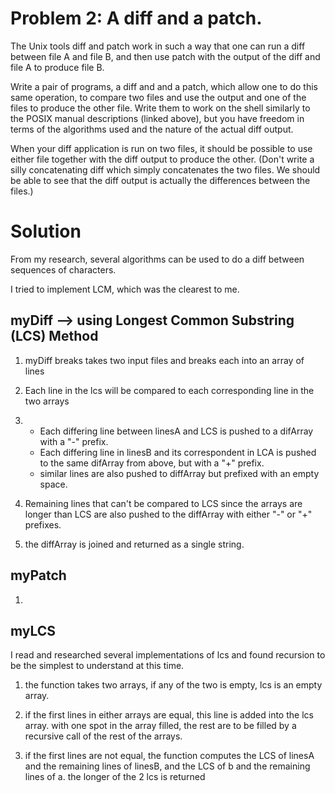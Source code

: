 # Problem 2: A diff and a patch.

The Unix tools diff and patch work in such a way that one can run a diff between file A and file B, and then use patch with the output of the diff and file A to produce file B.

Write a pair of programs, a diff and and a patch, which allow one to do this same operation, to compare two files and use the output and one of the files to produce the other file. Write them to work on the shell similarly to the POSIX manual descriptions (linked above), but you have freedom in terms of the algorithms used and the nature of the actual diff output. 

When your diff application is run on two files, it should be possible to use either file together with the diff output to produce the other. (Don't write a silly concatenating diff which simply concatenates the two files. We should be able to see that the diff output is actually the differences between the files.)

# Solution

From my research, several algorithms can be used to do a diff between sequences of characters.

I tried to implement LCM, which was the clearest to me. 

## myDiff --> using Longest Common Substring (LCS) Method

1. myDiff breaks takes two input files and breaks each into an array of lines

2. Each line in the lcs will be compared to each corresponding line in the two arrays

3. - Each differing line between linesA and LCS is pushed to a difArray with a "-" prefix.
   - Each differing line in linesB and its correspondent in LCA is pushed to the same   difArray from above, but with a "+" prefix.
   - similar lines are also pushed to diffArray but prefixed with an empty space.

4. Remaining lines that can't be compared to LCS since the arrays are longer than LCS are also pushed to the diffArray with either "-" or "+" prefixes.   

5. the diffArray is joined and returned as a single string.

## myPatch

1. 


## myLCS

I read and researched several implementations of lcs and found recursion to be the simplest to understand at this time.

1. the function takes two arrays, if any of the two is empty, lcs is an empty array.

2. if the first lines in either arrays are equal, this line is added into the lcs array. with one spot in the array filled, the rest are to be filled by a recursive call of the rest of the arrays. 

3. if the first lines are not equal, the function computes the LCS of linesA and the remaining lines of linesB, and the LCS of b and the remaining lines of a. the longer of the 2 lcs is returned